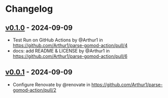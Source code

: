 # Changelog

## [v0.1.0](https://github.com/Arthur1/parse-gomod-action/compare/v0.0.1...v0.1.0) - 2024-09-09
- Test Run on GitHub Actions by @Arthur1 in https://github.com/Arthur1/parse-gomod-action/pull/4
- docs: add README & LICENSE by @Arthur1 in https://github.com/Arthur1/parse-gomod-action/pull/6

## [v0.0.1](https://github.com/Arthur1/parse-gomod-action/commits/v0.0.1) - 2024-09-09
- Configure Renovate by @renovate in https://github.com/Arthur1/parse-gomod-action/pull/2
